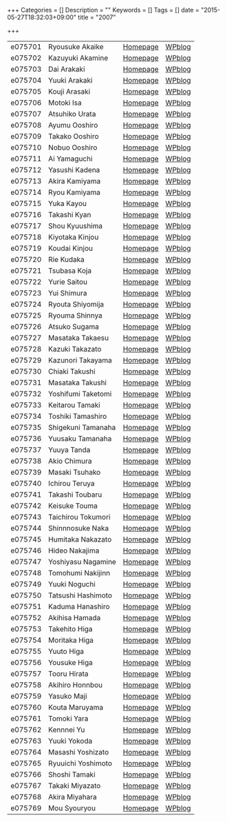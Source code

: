 +++
Categories = []
Description = ""
Keywords = []
Tags = []
date = "2015-05-27T18:32:03+09:00"
title = "2007"

+++

|||||
|:---|:---|:---|:---|
|e075701| Ryousuke Akaike    |[Homepage](http://ie.u-ryukyu.ac.jp/~e075701)|[WPblog](https://ie.u-ryukyu.ac.jp/e075701)|                  
|e075702| Kazuyuki Akamine   |[Homepage](http://ie.u-ryukyu.ac.jp/~e075702)|[WPblog](https://ie.u-ryukyu.ac.jp/e075702)|                    
|e075703| Dai Arakaki        |[Homepage](http://ie.u-ryukyu.ac.jp/~e075703)|[WPblog](https://ie.u-ryukyu.ac.jp/e075703)|              
|e075704| Yuuki Arakaki      |[Homepage](http://ie.u-ryukyu.ac.jp/~e075704)|[WPblog](https://ie.u-ryukyu.ac.jp/e075704)|                
|e075705| Kouji Arasaki      |[Homepage](http://ie.u-ryukyu.ac.jp/~e075705)|[WPblog](https://ie.u-ryukyu.ac.jp/e075705)|                
|e075706| Motoki Isa         |[Homepage](http://ie.u-ryukyu.ac.jp/~e075706)|[WPblog](https://ie.u-ryukyu.ac.jp/e075706)|              
|e075707| Atsuhiko Urata     |[Homepage](http://ie.u-ryukyu.ac.jp/~e075707)|[WPblog](https://ie.u-ryukyu.ac.jp/e075707)|                  
|e075708| Ayumu Ooshiro      |[Homepage](http://ie.u-ryukyu.ac.jp/~e075708)|[WPblog](https://ie.u-ryukyu.ac.jp/e075708)|                
|e075709| Takako Ooshiro     |[Homepage](http://ie.u-ryukyu.ac.jp/~e075709)|[WPblog](https://ie.u-ryukyu.ac.jp/e075709)|                  
|e075710| Nobuo Ooshiro      |[Homepage](http://ie.u-ryukyu.ac.jp/~e075710)|[WPblog](https://ie.u-ryukyu.ac.jp/e075710)|                
|e075711| Ai Yamaguchi       |[Homepage](http://ie.u-ryukyu.ac.jp/~e075711)|[WPblog](https://ie.u-ryukyu.ac.jp/e075711)|                
|e075712| Yasushi Kadena     |[Homepage](http://ie.u-ryukyu.ac.jp/~e075712)|[WPblog](https://ie.u-ryukyu.ac.jp/e075712)|                  
|e075713| Akira Kamiyama     |[Homepage](http://ie.u-ryukyu.ac.jp/~e075713)|[WPblog](https://ie.u-ryukyu.ac.jp/e075713)|                  
|e075714| Ryou Kamiyama      |[Homepage](http://ie.u-ryukyu.ac.jp/~e075714)|[WPblog](https://ie.u-ryukyu.ac.jp/e075714)|                
|e075715| Yuka Kayou         |[Homepage](http://ie.u-ryukyu.ac.jp/~e075715)|[WPblog](https://ie.u-ryukyu.ac.jp/e075715)|              
|e075716| Takashi Kyan       |[Homepage](http://ie.u-ryukyu.ac.jp/~e075716)|[WPblog](https://ie.u-ryukyu.ac.jp/e075716)|                
|e075717| Shou Kyuushima     |[Homepage](http://ie.u-ryukyu.ac.jp/~e075717)|[WPblog](https://ie.u-ryukyu.ac.jp/e075717)|                  
|e075718| Kiyotaka Kinjou    |[Homepage](http://ie.u-ryukyu.ac.jp/~e075718)|[WPblog](https://ie.u-ryukyu.ac.jp/e075718)|                  
|e075719| Koudai Kinjou      |[Homepage](http://ie.u-ryukyu.ac.jp/~e075719)|[WPblog](https://ie.u-ryukyu.ac.jp/e075719)|                
|e075720| Rie Kudaka         |[Homepage](http://ie.u-ryukyu.ac.jp/~e075720)|[WPblog](https://ie.u-ryukyu.ac.jp/e075720)|              
|e075721| Tsubasa Koja       |[Homepage](http://ie.u-ryukyu.ac.jp/~e075721)|[WPblog](https://ie.u-ryukyu.ac.jp/e075721)|                
|e075722| Yurie Saitou       |[Homepage](http://ie.u-ryukyu.ac.jp/~e075722)|[WPblog](https://ie.u-ryukyu.ac.jp/e075722)|                
|e075723| Yui Shimura        |[Homepage](http://ie.u-ryukyu.ac.jp/~e075723)|[WPblog](https://ie.u-ryukyu.ac.jp/e075723)|              
|e075724| Ryouta Shiyomija   |[Homepage](http://ie.u-ryukyu.ac.jp/~e075724)|[WPblog](https://ie.u-ryukyu.ac.jp/e075724)|                    
|e075725| Ryouma Shinnya     |[Homepage](http://ie.u-ryukyu.ac.jp/~e075725)|[WPblog](https://ie.u-ryukyu.ac.jp/e075725)|                  
|e075726| Atsuko Sugama      |[Homepage](http://ie.u-ryukyu.ac.jp/~e075726)|[WPblog](https://ie.u-ryukyu.ac.jp/e075726)|                
|e075727| Masataka Takaesu   |[Homepage](http://ie.u-ryukyu.ac.jp/~e075727)|[WPblog](https://ie.u-ryukyu.ac.jp/e075727)|                    
|e075728| Kazuki Takazato    |[Homepage](http://ie.u-ryukyu.ac.jp/~e075728)|[WPblog](https://ie.u-ryukyu.ac.jp/e075728)|                  
|e075729| Kazunori Takayama  |[Homepage](http://ie.u-ryukyu.ac.jp/~e075729)|[WPblog](https://ie.u-ryukyu.ac.jp/e075729)|                    
|e075730| Chiaki Takushi     |[Homepage](http://ie.u-ryukyu.ac.jp/~e075730)|[WPblog](https://ie.u-ryukyu.ac.jp/e075730)|                  
|e075731| Masataka Takushi   |[Homepage](http://ie.u-ryukyu.ac.jp/~e075731)|[WPblog](https://ie.u-ryukyu.ac.jp/e075731)|                    
|e075732| Yoshifumi Taketomi |[Homepage](http://ie.u-ryukyu.ac.jp/~e075732)|[WPblog](https://ie.u-ryukyu.ac.jp/e075732)|                      
|e075733| Keitarou Tamaki    |[Homepage](http://ie.u-ryukyu.ac.jp/~e075733)|[WPblog](https://ie.u-ryukyu.ac.jp/e075733)|                  
|e075734| Toshiki Tamashiro  |[Homepage](http://ie.u-ryukyu.ac.jp/~e075734)|[WPblog](https://ie.u-ryukyu.ac.jp/e075734)|                    
|e075735| Shigekuni Tamanaha |[Homepage](http://ie.u-ryukyu.ac.jp/~e075735)|[WPblog](https://ie.u-ryukyu.ac.jp/e075735)|                      
|e075736| Yuusaku Tamanaha   |[Homepage](http://ie.u-ryukyu.ac.jp/~e075736)|[WPblog](https://ie.u-ryukyu.ac.jp/e075736)|                    
|e075737| Yuuya Tanda        |[Homepage](http://ie.u-ryukyu.ac.jp/~e075737)|[WPblog](https://ie.u-ryukyu.ac.jp/e075737)|              
|e075738| Akio Chimura       |[Homepage](http://ie.u-ryukyu.ac.jp/~e075738)|[WPblog](https://ie.u-ryukyu.ac.jp/e075738)|                
|e075739| Masaki Tsuhako     |[Homepage](http://ie.u-ryukyu.ac.jp/~e075739)|[WPblog](https://ie.u-ryukyu.ac.jp/e075739)|                  
|e075740| Ichirou Teruya     |[Homepage](http://ie.u-ryukyu.ac.jp/~e075740)|[WPblog](https://ie.u-ryukyu.ac.jp/e075740)|                  
|e075741| Takashi Toubaru    |[Homepage](http://ie.u-ryukyu.ac.jp/~e075741)|[WPblog](https://ie.u-ryukyu.ac.jp/e075741)|                  
|e075742| Keisuke Touma      |[Homepage](http://ie.u-ryukyu.ac.jp/~e075742)|[WPblog](https://ie.u-ryukyu.ac.jp/e075742)|                
|e075743| Taichirou Tokumori |[Homepage](http://ie.u-ryukyu.ac.jp/~e075743)|[WPblog](https://ie.u-ryukyu.ac.jp/e075743)|                      
|e075744| Shinnnosuke Naka   |[Homepage](http://ie.u-ryukyu.ac.jp/~e075744)|[WPblog](https://ie.u-ryukyu.ac.jp/e075744)|                    
|e075745| Humitaka Nakazato  |[Homepage](http://ie.u-ryukyu.ac.jp/~e075745)|[WPblog](https://ie.u-ryukyu.ac.jp/e075745)|                    
|e075746| Hideo Nakajima     |[Homepage](http://ie.u-ryukyu.ac.jp/~e075746)|[WPblog](https://ie.u-ryukyu.ac.jp/e075746)|                  
|e075747| Yoshiyasu Nagamine |[Homepage](http://ie.u-ryukyu.ac.jp/~e075747)|[WPblog](https://ie.u-ryukyu.ac.jp/e075747)|                      
|e075748| Tomohumi Nakijinn  |[Homepage](http://ie.u-ryukyu.ac.jp/~e075748)|[WPblog](https://ie.u-ryukyu.ac.jp/e075748)|                    
|e075749| Yuuki Noguchi      |[Homepage](http://ie.u-ryukyu.ac.jp/~e075749)|[WPblog](https://ie.u-ryukyu.ac.jp/e075749)|                
|e075750| Tatsushi Hashimoto |[Homepage](http://ie.u-ryukyu.ac.jp/~e075750)|[WPblog](https://ie.u-ryukyu.ac.jp/e075750)|                      
|e075751| Kaduma Hanashiro   |[Homepage](http://ie.u-ryukyu.ac.jp/~e075751)|[WPblog](https://ie.u-ryukyu.ac.jp/e075751)|                    
|e075752| Akihisa Hamada     |[Homepage](http://ie.u-ryukyu.ac.jp/~e075752)|[WPblog](https://ie.u-ryukyu.ac.jp/e075752)|                  
|e075753| Takehito Higa      |[Homepage](http://ie.u-ryukyu.ac.jp/~e075753)|[WPblog](https://ie.u-ryukyu.ac.jp/e075753)|                
|e075754| Moritaka Higa      |[Homepage](http://ie.u-ryukyu.ac.jp/~e075754)|[WPblog](https://ie.u-ryukyu.ac.jp/e075754)|                
|e075755| Yuuto Higa         |[Homepage](http://ie.u-ryukyu.ac.jp/~e075755)|[WPblog](https://ie.u-ryukyu.ac.jp/e075755)|              
|e075756| Yousuke Higa       |[Homepage](http://ie.u-ryukyu.ac.jp/~e075756)|[WPblog](https://ie.u-ryukyu.ac.jp/e075756)|                
|e075757| Tooru Hirata       |[Homepage](http://ie.u-ryukyu.ac.jp/~e075757)|[WPblog](https://ie.u-ryukyu.ac.jp/e075757)|                
|e075758| Akihiro Honnbou    |[Homepage](http://ie.u-ryukyu.ac.jp/~e075758)|[WPblog](https://ie.u-ryukyu.ac.jp/e075758)|                  
|e075759| Yasuko Maji        |[Homepage](http://ie.u-ryukyu.ac.jp/~e075759)|[WPblog](https://ie.u-ryukyu.ac.jp/e075759)|              
|e075760| Kouta Maruyama     |[Homepage](http://ie.u-ryukyu.ac.jp/~e075760)|[WPblog](https://ie.u-ryukyu.ac.jp/e075760)|                  
|e075761| Tomoki Yara        |[Homepage](http://ie.u-ryukyu.ac.jp/~e075761)|[WPblog](https://ie.u-ryukyu.ac.jp/e075761)|              
|e075762| Kennnei Yu         |[Homepage](http://ie.u-ryukyu.ac.jp/~e075762)|[WPblog](https://ie.u-ryukyu.ac.jp/e075762)|              
|e075763| Yuuki Yokoda       |[Homepage](http://ie.u-ryukyu.ac.jp/~e075763)|[WPblog](https://ie.u-ryukyu.ac.jp/e075763)|                
|e075764| Masashi Yoshizato  |[Homepage](http://ie.u-ryukyu.ac.jp/~e075764)|[WPblog](https://ie.u-ryukyu.ac.jp/e075764)|                    
|e075765| Ryuuichi Yoshimoto |[Homepage](http://ie.u-ryukyu.ac.jp/~e075765)|[WPblog](https://ie.u-ryukyu.ac.jp/e075765)|                      
|e075766| Shoshi Tamaki      |[Homepage](http://ie.u-ryukyu.ac.jp/~e075766)|[WPblog](https://ie.u-ryukyu.ac.jp/e075766)|                
|e075767| Takaki Miyazato    |[Homepage](http://ie.u-ryukyu.ac.jp/~e075767)|[WPblog](https://ie.u-ryukyu.ac.jp/e075767)|                  
|e075768| Akira Miyahara     |[Homepage](http://ie.u-ryukyu.ac.jp/~e075768)|[WPblog](https://ie.u-ryukyu.ac.jp/e075768)|                  
|e075769| Mou Syouryou       |[Homepage](http://ie.u-ryukyu.ac.jp/~e075769)|[WPblog](https://ie.u-ryukyu.ac.jp/e075769)|                

